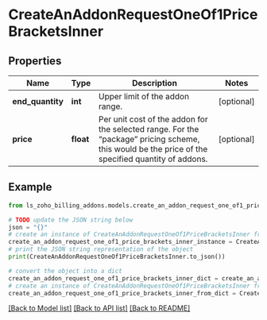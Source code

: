 # CreateAnAddonRequestOneOf1PriceBracketsInner


## Properties

Name | Type | Description | Notes
------------ | ------------- | ------------- | -------------
**end_quantity** | **int** | Upper limit of the addon range. | [optional] 
**price** | **float** | Per unit cost of the addon for the selected range. For the “package” pricing scheme, this would be the price of the specified quantity of addons. | [optional] 

## Example

```python
from ls_zoho_billing_addons.models.create_an_addon_request_one_of1_price_brackets_inner import CreateAnAddonRequestOneOf1PriceBracketsInner

# TODO update the JSON string below
json = "{}"
# create an instance of CreateAnAddonRequestOneOf1PriceBracketsInner from a JSON string
create_an_addon_request_one_of1_price_brackets_inner_instance = CreateAnAddonRequestOneOf1PriceBracketsInner.from_json(json)
# print the JSON string representation of the object
print(CreateAnAddonRequestOneOf1PriceBracketsInner.to_json())

# convert the object into a dict
create_an_addon_request_one_of1_price_brackets_inner_dict = create_an_addon_request_one_of1_price_brackets_inner_instance.to_dict()
# create an instance of CreateAnAddonRequestOneOf1PriceBracketsInner from a dict
create_an_addon_request_one_of1_price_brackets_inner_from_dict = CreateAnAddonRequestOneOf1PriceBracketsInner.from_dict(create_an_addon_request_one_of1_price_brackets_inner_dict)
```
[[Back to Model list]](../README.md#documentation-for-models) [[Back to API list]](../README.md#documentation-for-api-endpoints) [[Back to README]](../README.md)


